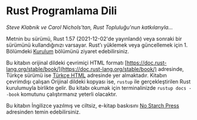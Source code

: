 # Rust Programlama Dili

*Steve Klabnik ve Carol Nichols'tan, Rust Topluluğu'nun katkılarıyla...*

Metnin bu sürümü, Rust 1.57 (2021-12-02'de yayınlandı) veya sonraki bir sürümünü kullandığınızı varsayar. Rust'ı yüklemek veya güncellemek için 1. Bölümdeki [Kurulum](ch01-01-installation.html) bölümünü ziyaret edebilirsiniz.

Bu kitabın orijinal dildeki çevrimiçi HTML formatı [https://doc.rust-lang.org/stable/book/](https://doc.rust-lang.org/stable/book/) adresinde, Türkçe sürümü ise [Türkçe HTML](https://rustdili.github.io/) adresinde yer almaktadır. Kitabın çevrimdışı çalışan Orijinal dildeki kopyası ise, `rustup` ile gerçekleştirilen Rust kurulumuyla birlikte gelir. Bu kitabı okumak için terminalinizde `rustup docs --book` komutunu çalıştırmanız yeterli olacaktır.

Bu kitabın İngilizce yazılmış ve ciltsiz, e-kitap baskısını [No Starch Press](https://nostarch.com/rust) adresinden temin edebilirsiniz.